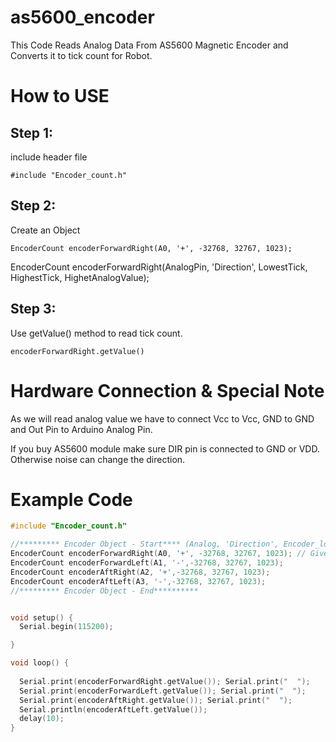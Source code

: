 # as5600_encoder
This Code Reads Analog Data From AS5600 Magnetic Encoder and Converts it to tick count for Robot.

# How to USE
## Step 1:
include header file 
```
#include "Encoder_count.h"
```

## Step 2:
Create an Object

```
EncoderCount encoderForwardRight(A0, '+', -32768, 32767, 1023); 

```
EncoderCount encoderForwardRight(AnalogPin, 'Direction', LowestTick, HighestTick, HighetAnalogValue); 

## Step 3:
Use getValue() method to read tick count.
```
encoderForwardRight.getValue()
```
# Hardware Connection & Special Note
As we will read analog value we have to connect Vcc to Vcc, GND to GND and Out Pin to Arduino Analog Pin. 

If you buy AS5600 module make sure DIR pin is connected to GND or VDD. Otherwise noise can change the direction.

# Example Code
```c++
#include "Encoder_count.h"

//********* Encoder Object - Start**** (Analog, 'Direction', Encoder_lowest, Encoder_Highet, Analog_Highest_Value)******
EncoderCount encoderForwardRight(A0, '+', -32768, 32767, 1023); // Give - or + if you want to change the counting direction
EncoderCount encoderForwardLeft(A1, '-',-32768, 32767, 1023); 
EncoderCount encoderAftRight(A2, '+',-32768, 32767, 1023); 
EncoderCount encoderAftLeft(A3, '-',-32768, 32767, 1023); 
//********* Encoder Object - End**********


void setup() {
  Serial.begin(115200);

}

void loop() {
  
  Serial.print(encoderForwardRight.getValue()); Serial.print("  ");
  Serial.print(encoderForwardLeft.getValue()); Serial.print("  ");
  Serial.print(encoderAftRight.getValue()); Serial.print("  ");
  Serial.println(encoderAftLeft.getValue());
  delay(10);
}

```
